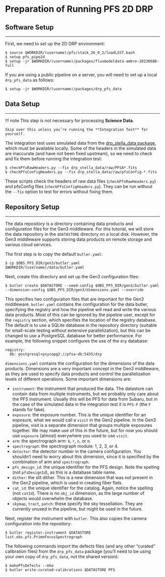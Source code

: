 # Preparation of Running PFS 2D DRP

## Software Setup

---

First, we need to set up the 2D DRP environment:

```
$ source $WORKDIR/(username)/pfs/stack_26_0_2/loadLSST.bash
$ setup pfs_pipe2d
$ setup -jr $WORKDIR/(username)/packages/fluxmodeldata-ambre-20230608-full
```

If you are using a public pipeline on a server, you will need to set up a local `drp_pfs_data` as follows:
```
$ setup -jr $WORKDIR/(username)/packages/drp_pfs_data
```

## Data Setup

---

!!! note
    This step is not necessary for processing **Science Data**. 

    Skip over this unless you’re running the **Integration Test** for yourself.

The integration test uses simulated data from the [drp_stella_data package](https://github.com/Subaru-PFS/drp_stella_data), which must be available locally.
Some of the headers in the simulated data are inaccurate (and have not been fixed upstream), so we need to check and fix them before running the integration test:

```
$ checkPfsRawHeaders.py --fix drp_stella_data/raw/PFSA*.fits
$ checkPfsConfigHeaders.py --fix drp_stella_data/raw/pfsConfig-*.fits
```

These scripts check the headers of raw data files (`checkPfsRawHeaders.py`) and pfsConfig files
(`checkPfsConfigHeaders.py`). They can be run without the `--fix` option to test for errors without fixing them.

## Repository Setup

---

The data repository is a directory containing data products and configuration files for the Gen3 middleware.
For this tutorial, we will store the data repository in the `$DATASTORE` directory on a local disk. However, the Gen3 middleware supports storing data products on remote storage and various cloud services.

The first step is to copy the default `butler.yaml`:

```
$ cp $OBS_PFS_DIR/gen3/butler.yaml $WORKDIR/(username)/data/butler.yaml
```

<!-- and we need to modify the `registry` section:

```
registry:
  db: postgresql+psycopg2://localhost:5435/drp
```

!!! note 
    Remember to update this file every time when there is an update of pipeline. -->

Next, create this directory and set up the Gen3 configuration files:

```
$ butler create $DATASTORE --seed-config $OBS_PFS_DIR/gen3/butler.yaml --dimension-config $OBS_PFS_DIR/gen3/dimensions.yaml --override
```

This specifies two configuration files that are important for the Gen3 middleware. `butler.yaml` contains the configuration
for the data butler, specifying the registry and how the pipeline will read and write the various data products.
Most of this can be ignored by the pipeline user, except for the `registry` section, which specifies the location of the
registry database. The default is to use a SQLite database in the repository directory (suitable for small-scale testing
without extensive parallelization), but this can be changed to use a PostgreSQL database for better performance. For
example, the following snippet configures the use of the `drp` database:

```
registry:
  db: postgresql+psycopg2://pfsa-db:5435/drp
```

`dimensions.yaml` contains the configuration for the dimensions of the data products. Dimensions are a very important
concept in the Gen3 middleware, as they are used to specify data products and control the parallelization levels of
different operations. Some important dimensions are:

- `instrument`: the instrument that produced the data. The datastore can contain data from multiple instruments,
but we probably only care about the PFS instrument. Usually this will be PFS for data from Subaru, but in the
case of the simulated data in the integration test it is `PFS-F` (the `F` stands for fake).
- `exposure`: the exposure number. This is the unique identifier for an exposure, what we would call a `visit` in
the Gen2 pipeline. In the Gen3 pipeline, visit is a separate dimension that groups multiple exposures together.
We may make use of this in the future, but for now you should use `exposure` (almost) everywhere you used to
use `visit`.
- `arm`: the spectrograph arm: `b`, `r`, `n`, or `m`.
- `spectrograph`: the spectrograph module: 1, 2, 3, or 4.
- `detector`: the detector number in the camera configuration. You shouldn’t need to worry about this dimension,
since it is specified by the combination of arm and `spectrograph`.
- `pfs_design_id`: the unique identifier for the PFS design. Note the spelling (not `pfsDesignId`), as this is a database table name.
- `dither`: the slit dither. This is a new dimension that was not present in the Gen2 pipeline, which is used in
creating fiber flats.
- `cat_id`: the unique identifier for the catalog. Again, notice the spelling (not `catId`). There is no `obj_id`
dimension, as the large number of objects would overwhelm the database.
- `skymap`, `tract`, `patch`: these specify the sky tessellation. They are currently unused in the pipeline, but might
be used in the future.

Next, register the instrument with `butler`. This also copies the camera configuration into the repository:

```
$ butler register-instrument $DATASTORE lsst.obs.pfs.PrimeFocusSpectrograph
```

The following commands import the defects files (and any other “curated” calibration files) from the `drp_pfs_data`
package (you’ll need to be using your own copy of `drp_pfs_data`, not the shared version):

```
$ makePfsDefects --mko
$ butler write-curated-calibrations $DATASTORE PFS
```
